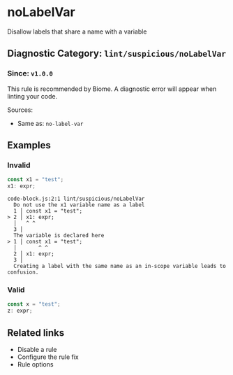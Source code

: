 # noLabelVar
Disallow labels that share a name with a variable

## Diagnostic Category: `lint/suspicious/noLabelVar`

### Since: `v1.0.0`

This rule is recommended by Biome. A diagnostic error will appear when linting your code.

Sources: 
- Same as: `no-label-var`

## Examples

### Invalid

```js
const x1 = "test";
x1: expr;
```

```
code-block.js:2:1 lint/suspicious/noLabelVar 
  Do not use the x1 variable name as a label
  1 │ const x1 = "test";
> 2 │ x1: expr;
  │   ^ ^
  3 │ 
  The variable is declared here
> 1 │ const x1 = "test";
  │       ^ ^
  2 │ x1: expr;
  3 │ 
  Creating a label with the same name as an in-scope variable leads to confusion.
```

### Valid

```js
const x = "test";
z: expr;
```

## Related links

- Disable a rule
- Configure the rule fix
- Rule options